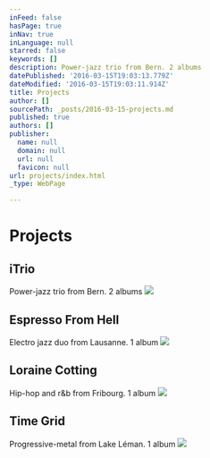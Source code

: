 ```yaml
---
inFeed: false
hasPage: true
inNav: true
inLanguage: null
starred: false
keywords: []
description: Power-jazz trio from Bern. 2 albums
datePublished: '2016-03-15T19:03:13.779Z'
dateModified: '2016-03-15T19:03:11.914Z'
title: Projects
author: []
sourcePath: _posts/2016-03-15-projects.md
published: true
authors: []
publisher:
  name: null
  domain: null
  url: null
  favicon: null
url: projects/index.html
_type: WebPage

---
```

# Projects

## iTrio

Power-jazz trio from Bern. 2 albums
![](https://s3-us-west-2.amazonaws.com/the-grid-img/p/3d183ca81c13e7b4fa0c008b6175e831d74b9cfb.jpg)

## Espresso From Hell

Electro jazz duo from Lausanne. 1 album
![](https://s3-us-west-2.amazonaws.com/the-grid-img/p/089b28ca58d89891859d88703f66abce00f4baed.jpg)

## Loraine Cotting

Hip-hop and r&b from Fribourg. 1 album
![](https://the-grid-user-content.s3-us-west-2.amazonaws.com/c544ba0a-a720-46cd-9ade-d6f842c9fdbf.jpg)

## Time Grid

Progressive-metal from Lake Léman. 1 album
![](https://s3-us-west-2.amazonaws.com/the-grid-img/p/bf7c492e1447e5abf1222468f8b3fd99cba67938.jpg)